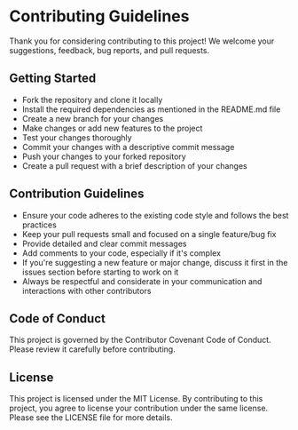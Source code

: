 # Contributing Guidelines

Thank you for considering contributing to this project! We welcome your suggestions, feedback, bug reports, and pull requests.

## Getting Started

- Fork the repository and clone it locally
- Install the required dependencies as mentioned in the README.md file
- Create a new branch for your changes
- Make changes or add new features to the project
- Test your changes thoroughly
- Commit your changes with a descriptive commit message
- Push your changes to your forked repository
- Create a pull request with a brief description of your changes

## Contribution Guidelines

- Ensure your code adheres to the existing code style and follows the best practices
- Keep your pull requests small and focused on a single feature/bug fix
- Provide detailed and clear commit messages
- Add comments to your code, especially if it's complex
- If you're suggesting a new feature or major change, discuss it first in the issues section before starting to work on it
- Always be respectful and considerate in your communication and interactions with other contributors

## Code of Conduct

This project is governed by the Contributor Covenant Code of Conduct. Please review it carefully before contributing.

## License

This project is licensed under the MIT License. By contributing to this project, you agree to license your contribution under the same license. Please see the LICENSE file for more details.
